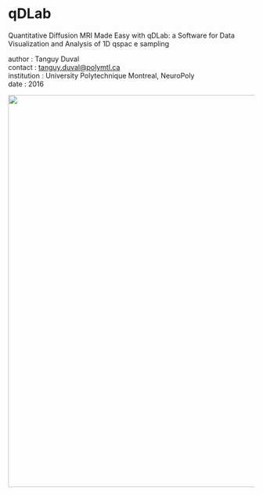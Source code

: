 # qDLab
Quantitative Diffusion MRI Made Easy with qDLab: a Software for Data Visualization and Analysis of 1D qspac
e sampling

author : Tanguy Duval    
contact : tanguy.duval@polymtl.ca          
institution : University Polytechnique Montreal, NeuroPoly   
date : 2016 

<img src="https://github.com/neuropoly/qDLab/tree/master/doc/ScreenShot_1voxelfitting.png" width="800px" align="center" />
